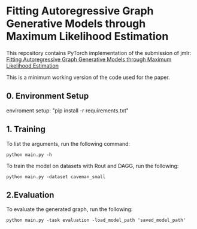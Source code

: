 # Fitting Autoregressive Graph Generative Models through Maximum Likelihood Estimation


This repository contains PyTorch implementation of the submission of jmlr: [Fitting Autoregressive Graph Generative Models
through Maximum Likelihood Estimation](https://www.jmlr.org/papers/volume24/22-0337/22-0337.pdf)

This is a minimum working version of the code used for the paper.
## 0. Environment Setup
enviroment setup: "pip install -r requirements.txt"




## 1. Training
To list the arguments, run the following command:
```
python main.py -h
```
To train the model on datasets with Rout and DAGG, run the following:
```
python main.py -dataset caveman_small
```

## 2.Evaluation

To evaluate the generated graph, run the following:
```
python main.py -task evaluation -load_model_path 'saved_model_path'
```



